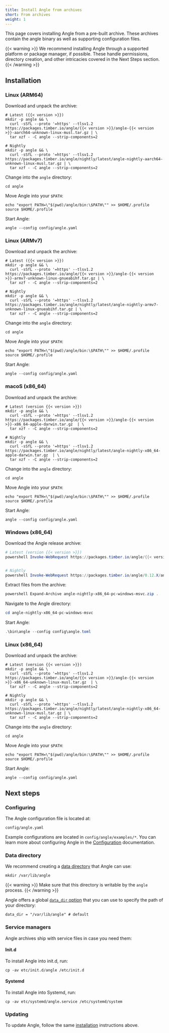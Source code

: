 ```yaml
---
title: Install Angle from archives
short: From archives
weight: 1
---
```


This page covers installing Angle from a pre-built archive. These archives contain the angle binary as well as supporting configuration files.

{{< warning >}}
We recommend installing Angle through a supported platform or package manager, if possible. These handle permissions, directory creation, and other intricacies covered in the Next Steps section.
{{< /warning >}}

## Installation

### Linux (ARM64)

Download and unpack the archive:

```shell
# Latest ({{< version >}})
mkdir -p angle && \
  curl -sSfL --proto '=https' --tlsv1.2 https://packages.timber.io/angle/{{< version >}}/angle-{{< version >}}-aarch64-unknown-linux-musl.tar.gz | \
  tar xzf - -C angle --strip-components=2

# Nightly
mkdir -p angle && \
  curl -sSfL --proto '=https' --tlsv1.2 https://packages.timber.io/angle/nightly/latest/angle-nightly-aarch64-unknown-linux-musl.tar.gz | \
  tar xzf - -C angle --strip-components=2
```

Change into the `angle` directory:

```shell
cd angle
```

Move Angle into your `$PATH`:

```shell
echo "export PATH=\"$(pwd)/angle/bin:\$PATH\"" >> $HOME/.profile
source $HOME/.profile
```

Start Angle:

```shell
angle --config config/angle.yaml
```

### Linux (ARMv7)

Download and unpack the archive:

```shell
# Latest ({{< version >}})
mkdir -p angle && \
  curl -sSfL --proto '=https' --tlsv1.2 https://packages.timber.io/angle/{{< version >}}/angle-{{< version >}}-armv7-unknown-linux-gnueabihf.tar.gz | \
  tar xzf - -C angle --strip-components=2

# Nightly
mkdir -p angle && \
  curl -sSfL --proto '=https' --tlsv1.2 https://packages.timber.io/angle/nightly/latest/angle-nightly-armv7-unknown-linux-gnueabihf.tar.gz | \
  tar xzf - -C angle --strip-components=2
```

Change into the `angle` directory:

```shell
cd angle
```

Move Angle into your `$PATH`:

```shell
echo "export PATH=\"$(pwd)/angle/bin:\$PATH\"" >> $HOME/.profile
source $HOME/.profile
```

Start Angle:

```shell
angle --config config/angle.yaml
```

### macoS (x86_64)

Download and unpack the archive:

```shell
# Latest (version {{< version >}})
mkdir -p angle && \
  curl -sSfL --proto '=https' --tlsv1.2 https://packages.timber.io/angle/{{< version >}}/angle-{{< version >}}-x86_64-apple-darwin.tar.gz  | \
  tar xzf - -C angle --strip-components=2

# Nightly
mkdir -p angle && \
  curl -sSfL --proto '=https' --tlsv1.2 https://packages.timber.io/angle/nightly/latest/angle-nightly-x86_64-apple-darwin.tar.gz  | \
  tar xzf - -C angle --strip-components=2
```

Change into the `angle` directory:

```shell
cd angle
```

Move Angle into your `$PATH`:

```shell
echo "export PATH=\"$(pwd)/angle/bin:\$PATH\"" >> $HOME/.profile
source $HOME/.profile
```

Start Angle:

```shell
angle --config config/angle.yaml
```

### Windows (x86_64)

Download the Angle release archive:

```powershell
# Latest (version {{< version >}})
powershell Invoke-WebRequest https://packages.timber.io/angle/{{< version >}}/angle-{{< version >}}-x86_64-pc-windows-msvc.zip -OutFile angle-{{< version >}}-x86_64-pc-windows-msvc.zip


# Nightly
powershell Invoke-WebRequest https://packages.timber.io/angle/0.12.X/angle-nightly-x86_64-pc-windows-msvc.zip -OutFile angle-nightly-x86_64-pc-windows-msvc.zip
```

Extract files from the archive:

```powershell
powershell Expand-Archive angle-nightly-x86_64-pc-windows-msvc.zip .
```

Navigate to the Angle directory:

```powershell
cd angle-nightly-x86_64-pc-windows-msvc
```

Start Angle:

```powershell
.\bin\angle --config config\angle.toml
```

### Linux (x86_64)

Download and unpack the archive:

```shell
# Latest (version {{< version >}})
mkdir -p angle && \
  curl -sSfL --proto '=https' --tlsv1.2 https://packages.timber.io/angle/{{< version >}}/angle-{{< version >}}-x86_64-unknown-linux-musl.tar.gz  | \
  tar xzf - -C angle --strip-components=2

# Nightly
mkdir -p angle && \
  curl -sSfL --proto '=https' --tlsv1.2 https://packages.timber.io/angle/nightly/latest/angle-nightly-x86_64-unknown-linux-musl.tar.gz | \
  tar xzf - -C angle --strip-components=2
```

Change into the `angle` directory:

```shell
cd angle
```

Move Angle into your `$PATH`:

```shell
echo "export PATH=\"$(pwd)/angle/bin:\$PATH\"" >> $HOME/.profile
source $HOME/.profile
```

Start Angle:

```shell
angle --config config/angle.yaml
```

## Next steps

### Configuring

The Angle configuration file is located at:

```shell
config/angle.yaml
```

Example configurations are located in `config/angle/examples/*`. You can learn more about configuring Angle in the [Configuration] documentation.

### Data directory

We recommend creating a [data directory][data_dir] that Angle can use:

```shell
mkdir /var/lib/angle
```

{{< warning >}}
Make sure that this directory is writable by the `angle` process.
{{< /warning >}}

Angle offers a global [`data_dir` option][data_dir] that you can use to specify the path of your directory:

```shell
data_dir = "/var/lib/angle" # default
```

### Service managers

Angle archives ship with service files in case you need them:

#### Init.d

To install Angle into init.d, run:

```shell
cp -av etc/init.d/angle /etc/init.d
```

#### Systemd

To install Angle into Systemd, run:

```shell
cp -av etc/systemd/angle.service /etc/systemd/system
```

### Updating

To update Angle, follow the same [installation](#installation) instructions above.

[configuration]: /docs/reference/configuration
[data_dir]: /docs/reference/configuration/global-options/#data_dir
